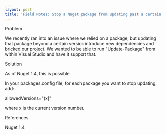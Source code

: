 ```yaml
---
layout: post
title: 'Field Notes: Stop a Nuget package from updating past a certain version'
---
```

Problem

We recently ran into an issue where we relied on a package, but updating that package beyond a certain version introduce new dependencies and bricked our project. We wanted to be able to run "Update-Package" from within Visual Studio and have it support that.

Solution

As of Nuget 1.4, this is possible.

In your packages.config file, for each package you want to stop updating, add:

allowedVersions="(x]"

where x is the current version number.

References


Nuget 1.4
